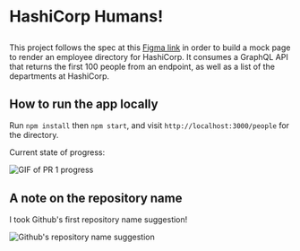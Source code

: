 # HashiCorp Humans!

##

This project follows the spec at this [Figma link](https://www.figma.com/file/xGicP4qkXbMhte4LAYxC4X/HashiCorp---Technical-Screen?node-id=2%3A973) in order to build a mock page to render an employee directory for HashiCorp. It consumes a GraphQL API that returns the first 100 people from an endpoint, as well as a list of the departments at HashiCorp.

## How to run the app locally

Run `npm install` then `npm start`, and visit `http://localhost:3000/people` for the directory.

Current state of progress:

![GIF of PR 1 progress](https://media.giphy.com/media/WzkUIfJ6MsLsssT56J/giphy.gif)

## A note on the repository name

I took Github's first repository name suggestion!

![Github's repository name suggestion](https://user-images.githubusercontent.com/10353221/125868090-42829ca4-6a6e-401b-8724-a62ff0f0f28d.png)
